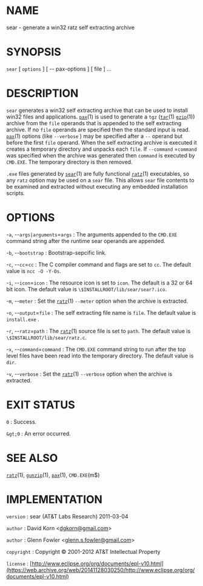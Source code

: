 # NAME

sear - generate a win32 ratz self extracting archive

# SYNOPSIS

`sear` \[ `options` \] \[ -- pax-options \] \[ file \] ...

# DESCRIPTION

`sear` generates a win32 self extracting archive that can be used to
install win32 files and applications.
[`pax`](/web/20141128030250/http://www2.research.att.com/~astopen/man/man1/pax.html)(1)
is used to generate a `tgz`
([`tar`](/web/20141128030250/http://www2.research.att.com/~astopen/man/man1/tar.html)(1)
[`gzip`](/web/20141128030250/http://www2.research.att.com/~astopen/man/man1/gzip.html)(1))
archive from the `file` operands that is appended to the self extracting
archive. If no `file` operands are specified then the standard input is
read.
[`pax`](/web/20141128030250/http://www2.research.att.com/~astopen/man/man1/pax.html)(1)
options (like `--verbose` ) may be specified after a `--` operand
but before the first `file` operand.
When the self extracting archive is executed it creates a temporary
directory and unpacks each `file`. If `--command` =`command` was
specified when the archive was generated then `command` is executed by
`CMD.EXE`. The temporary directory is then removed.

`.exe` files generated by
[`sear`](/web/20141128030250/http://www2.research.att.com/~astopen/man/man1/sear.html)(1)
are fully functional
[`ratz`](/web/20141128030250/http://www2.research.att.com/~astopen/man/man1/ratz.html)(1)
executables, so any `ratz` option may be used on a `sear` file. This
allows `sear` file contents to be examined and extracted without
executing any embedded installation scripts.

# OPTIONS

-`a`, --`args|arguments`=`args`
:   The arguments appended to the `CMD.EXE` command string after the
    runtime sear operands are appended.

-`b`, --`bootstrap`
:   Bootstrap-sepcific link.

-`c`, --`cc`=`cc`
:   The C compiler command and flags are set to `cc`. The default value
    is `ncc -O -Y-Os`.

-`i`, --`icon`=`icon`
:   The resource icon is set to `icon`. The default is a 32 or 64
    bit icon. The default value is `\$INSTALLROOT/lib/sear/sear?.ico`.

-`m`, --`meter`
:   Set the
    [`ratz`](/web/20141128030250/http://www2.research.att.com/~astopen/man/man1/ratz.html)(1)
    `--meter` option when the archive is extracted.

-`o`, --`output`=`file`
:   The self extracting file name is `file`. The default value is
    `install.exe` .

-`r`, --`ratz`=`path`
:   The
    [`ratz`](/web/20141128030250/http://www2.research.att.com/~astopen/man/man1/ratz.html)(1)
    source file is set to `path`. The default value is
    `\$INSTALLROOT/lib/sear/ratz.c`.

-`x`, --`command`=`command`
:   The `CMD.EXE` command string to run after the top level files have
    been read into the temporary directory. The default value is
    `dir`.

-`v`, --`verbose`
:   Set the
    [`ratz`](/web/20141128030250/http://www2.research.att.com/~astopen/man/man1/ratz.html)(1)
    `--verbose` option when the archive is extracted.

# EXIT STATUS

`0`
: Success.

`&gt;0`
:   An error occurred.

# SEE ALSO

[`ratz`](/web/20141128030250/http://www2.research.att.com/~astopen/man/man1/ratz.html)(1),
[`gunzip`](/web/20141128030250/http://www2.research.att.com/~astopen/man/man1/gunzip.html)(1),
[`pax`](/web/20141128030250/http://www2.research.att.com/~astopen/man/man1/pax.html)(1),
`CMD.EXE`(m\$)

# IMPLEMENTATION

`version`
:   sear (AT&T Labs Research) 2011-03-04

`author`
:   David Korn
    &lt;[dgkorn@gmail.com](https://web.archive.org/web/20141128030250/mailto:dgkorn@gmail.com)&gt;

`author`
:   Glenn Fowler
    &lt;[glenn.s.fowler@gmail.com](https://web.archive.org/web/20141128030250/mailto:glenn.s.fowler@gmail.com)&gt;

`copyright`
:   Copyright © 2001-2012 AT&T Intellectual Property

`license`
:   [http://www.eclipse.org/org/documents/epl-v10.html](https://web.archive.org/web/20141128030250/http://www.eclipse.org/org/documents/epl-v10.html)


